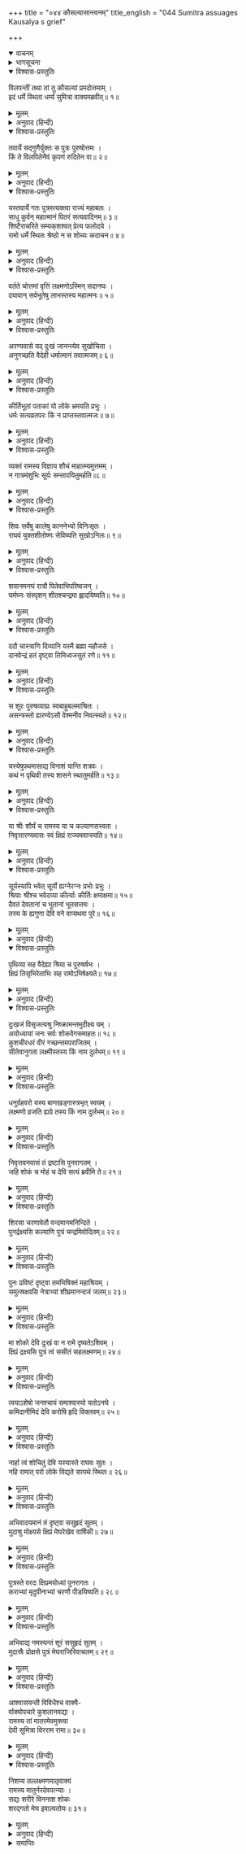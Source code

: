 +++
title = "०४४ कौसल्यासान्त्वनम्"
title_english = "044 Sumitra assuages Kausalya s grief"

+++
<details open><summary>वाचनम्</summary>
<div caption="श्रीराम-हरिसीताराममूर्ति-घनपाठिभ्यां वचनम्" class="audioEmbed" src="https://archive.org/download/Ramayana-recitation-Sriram-harisItArAmamUrti-Ghanapaati-v2/Kanda_2/Kanda_2_AYK-044-Kousalya_Santhvanam.mp3"></div>
</details>

<details><summary>भागसूचना</summary>

44. सुमित्राका कौसल्याको आश्वासन देना
</details>

<details open><summary>विश्वास-प्रस्तुतिः</summary>

विलपन्तीं तथा तां तु कौसल्यां प्रमदोत्तमाम् ।  
इदं धर्मे स्थिता धर्म्यं सुमित्रा वाक्यमब्रवीत्॥ १॥
</details>

<details><summary>मूलम्</summary>

विलपन्तीं तथा तां तु कौसल्यां प्रमदोत्तमाम् ।  
इदं धर्मे स्थिता धर्म्यं सुमित्रा वाक्यमब्रवीत्॥ १॥
</details>

<details><summary>अनुवाद (हिन्दी)</summary>

नारियोंमें श्रेष्ठ कौसल्याको इस प्रकार विलाप करती देख धर्मपरायणा सुमित्रा यह धर्मयुक्त बात बोली—॥ १॥
</details>

<details open><summary>विश्वास-प्रस्तुतिः</summary>

तवार्ये सद्‍गुणैर्युक्तः स पुत्रः पुरुषोत्तमः ।  
किं ते विलपितेनैवं कृपणं रुदितेन वा॥ २॥
</details>

<details><summary>मूलम्</summary>

तवार्ये सद्‍गुणैर्युक्तः स पुत्रः पुरुषोत्तमः ।  
किं ते विलपितेनैवं कृपणं रुदितेन वा॥ २॥
</details>

<details><summary>अनुवाद (हिन्दी)</summary>

‘आर्ये! तुम्हारे पुत्र श्रीराम उत्तम गुणोंसे युक्त और पुरुषोंमें श्रेष्ठ हैं । उनके लिये इस प्रकार विलाप करना और दीनतापूर्वक रोना व्यर्थ है, इस तरह रोने-धोनेसे क्या लाभ?॥ २॥
</details>

<details open><summary>विश्वास-प्रस्तुतिः</summary>

यस्तवार्ये गतः पुत्रस्त्यक्त्वा राज्यं महाबलः ।  
साधु कुर्वन् महात्मानं पितरं सत्यवादिनम्॥ ३॥  
शिष्टैराचरिते सम्यक‍्शश्वत् प्रेत्य फलोदये ।  
रामो धर्मे स्थितः श्रेष्ठो न स शोच्यः कदाचन॥ ४॥
</details>

<details><summary>मूलम्</summary>

यस्तवार्ये गतः पुत्रस्त्यक्त्वा राज्यं महाबलः ।  
साधु कुर्वन् महात्मानं पितरं सत्यवादिनम्॥ ३॥  
शिष्टैराचरिते सम्यक‍्शश्वत् प्रेत्य फलोदये ।  
रामो धर्मे स्थितः श्रेष्ठो न स शोच्यः कदाचन॥ ४॥
</details>

<details><summary>अनुवाद (हिन्दी)</summary>

‘बहिन! जो राज्य छोड़कर अपने महात्मा पिताको भलीभाँति सत्यवादी बनानेके लिये वनमें चले गये हैं, वे तुम्हारे महाबली श्रेष्ठ पुत्र श्रीराम उस उत्तम धर्ममें स्थित हैं, जिसका सत्पुरुषोंने सर्वदा और सम्यक् प्रकारसे पालन किया है तथा जो परलोकमें भी सुखमय फल प्रदान करनेवाला है । ऐसे धर्मात्माके लिये कदापि शोक नहीं करना चाहिये॥ ३-४॥
</details>

<details open><summary>विश्वास-प्रस्तुतिः</summary>

वर्तते चोत्तमां वृत्तिं लक्ष्मणोऽस्मिन् सदानघः ।  
दयावान् सर्वभूतेषु लाभस्तस्य महात्मनः॥ ५॥
</details>

<details><summary>मूलम्</summary>

वर्तते चोत्तमां वृत्तिं लक्ष्मणोऽस्मिन् सदानघः ।  
दयावान् सर्वभूतेषु लाभस्तस्य महात्मनः॥ ५॥
</details>

<details><summary>अनुवाद (हिन्दी)</summary>

‘निष्पाप लक्ष्मण समस्त प्राणियोंके प्रति दयालु हैं । वे सदा श्रीरामके प्रति उत्तम बर्ताव करते हैं, अतः उन महात्मा लक्ष्मणके लिये यह लाभकी ही बात है॥ ५॥
</details>

<details open><summary>विश्वास-प्रस्तुतिः</summary>

अरण्यवासे यद् दुःखं जानन्त्येव सुखोचिता ।  
अनुगच्छति वैदेही धर्मात्मानं तवात्मजम्॥ ६॥
</details>

<details><summary>मूलम्</summary>

अरण्यवासे यद् दुःखं जानन्त्येव सुखोचिता ।  
अनुगच्छति वैदेही धर्मात्मानं तवात्मजम्॥ ६॥
</details>

<details><summary>अनुवाद (हिन्दी)</summary>

‘विदेहनन्दिनी सीता भी जो सुख भोगनेके ही योग्य है, वनवासके दुःखोंको भलीभाँति सोच-समझकर ही तुम्हारे धर्मात्मा पुत्रका अनुसरण करती है॥ ६॥
</details>

<details open><summary>विश्वास-प्रस्तुतिः</summary>

कीर्तिभूतां पताकां यो लोके भ्रमयति प्रभुः ।  
धर्मः सत्यव्रतपरः किं न प्राप्तस्तवात्मजः॥ ७॥
</details>

<details><summary>मूलम्</summary>

कीर्तिभूतां पताकां यो लोके भ्रमयति प्रभुः ।  
धर्मः सत्यव्रतपरः किं न प्राप्तस्तवात्मजः॥ ७॥
</details>

<details><summary>अनुवाद (हिन्दी)</summary>

‘जो प्रभु संसारमें अपनी कीर्तिमयी पताका फहरा रहे हैं और सदा सत्यव्रतके पालनमें तत्पर रहते हैं, उन धर्मस्वरूप तुम्हारे पुत्र श्रीरामको कौन-सा श्रेय प्राप्त नहीं हुआ है॥ ७॥
</details>

<details open><summary>विश्वास-प्रस्तुतिः</summary>

व्यक्तं रामस्य विज्ञाय शौचं माहात्म्यमुत्तमम् ।  
न गात्रमंशुभिः सूर्यः सन्तापयितुमर्हति॥८॥
</details>

<details><summary>मूलम्</summary>

व्यक्तं रामस्य विज्ञाय शौचं माहात्म्यमुत्तमम् ।  
न गात्रमंशुभिः सूर्यः सन्तापयितुमर्हति॥८॥
</details>

<details><summary>अनुवाद (हिन्दी)</summary>

‘श्रीरामकी पवित्रता और उत्तम माहात्म्यको जानकर निश्चय ही सूर्य अपनी किरणोंद्वारा उनके शरीरको संतप्त नहीं कर सकते॥ ८॥
</details>

<details open><summary>विश्वास-प्रस्तुतिः</summary>

शिवः सर्वेषु कालेषु काननेभ्यो विनिःसृतः ।  
राघवं युक्तशीतोष्णः सेविष्यति सुखोऽनिलः॥ ९॥
</details>

<details><summary>मूलम्</summary>

शिवः सर्वेषु कालेषु काननेभ्यो विनिःसृतः ।  
राघवं युक्तशीतोष्णः सेविष्यति सुखोऽनिलः॥ ९॥
</details>

<details><summary>अनुवाद (हिन्दी)</summary>

‘सभी समयोंमें वनोंसे निकली हुई उचित सरदी और गरमीसे युक्त सुखद एवं मङ्गलमय वायु श्रीरघुनाथजीकी सेवा करेगी॥ ९॥
</details>

<details open><summary>विश्वास-प्रस्तुतिः</summary>

शयानमनघं रात्रौ पितेवाभिपरिष्वजन् ।  
घर्मघ्नः संस्पृशन् शीतश्चन्द्रमा ह्लादयिष्यति॥ १०॥
</details>

<details><summary>मूलम्</summary>

शयानमनघं रात्रौ पितेवाभिपरिष्वजन् ।  
घर्मघ्नः संस्पृशन् शीतश्चन्द्रमा ह्लादयिष्यति॥ १०॥
</details>

<details><summary>अनुवाद (हिन्दी)</summary>

‘रात्रिकालमें धूपका कष्ट दूर करनेवाले शीतल चन्द्रमा सोते हुए निष्पाप श्रीरामका अपने किरणरूपी करोंसे आलिङ्गन और स्पर्श करके उन्हें आह्लाद प्रदान करेंगे॥ १०॥
</details>

<details open><summary>विश्वास-प्रस्तुतिः</summary>

ददौ चास्त्राणि दिव्यानि यस्मै ब्रह्मा महौजसे ।  
दानवेन्द्रं हतं दृष्ट्वा तिमिध्वजसुतं रणे॥ ११॥
</details>

<details><summary>मूलम्</summary>

ददौ चास्त्राणि दिव्यानि यस्मै ब्रह्मा महौजसे ।  
दानवेन्द्रं हतं दृष्ट्वा तिमिध्वजसुतं रणे॥ ११॥
</details>

<details><summary>अनुवाद (हिन्दी)</summary>

‘श्रीरामके द्वारा रणभूमिमें तिमिध्वज (शम्बर)-के पुत्र दानवराज सुबाहुको मारा गया देख विश्वामित्रजीने उन महातेजस्वी वीरको बहुत-से दिव्यास्त्र प्रदान किये थे॥ ११॥
</details>

<details open><summary>विश्वास-प्रस्तुतिः</summary>

स शूरः पुरुषव्याघ्रः स्वबाहुबलमाश्रितः ।  
असन्त्रस्तो ह्यरण्येऽसौ वेश्मनीव निवत्स्यते॥ १२॥
</details>

<details><summary>मूलम्</summary>

स शूरः पुरुषव्याघ्रः स्वबाहुबलमाश्रितः ।  
असन्त्रस्तो ह्यरण्येऽसौ वेश्मनीव निवत्स्यते॥ १२॥
</details>

<details><summary>अनुवाद (हिन्दी)</summary>

‘वे पुरुषसिंह श्रीराम बड़े शूरवीर हैं । वे अपने ही बाहुबलका आश्रय लेकर जैसे महलमें रहते थे, उसी तरह वनमें भी निडर होकर रहेंगे॥ १२॥
</details>

<details open><summary>विश्वास-प्रस्तुतिः</summary>

यस्येषुपथमासाद्य विनाशं यान्ति शत्रवः ।  
कथं न पृथिवी तस्य शासने स्थातुमर्हति॥ १३॥
</details>

<details><summary>मूलम्</summary>

यस्येषुपथमासाद्य विनाशं यान्ति शत्रवः ।  
कथं न पृथिवी तस्य शासने स्थातुमर्हति॥ १३॥
</details>

<details><summary>अनुवाद (हिन्दी)</summary>

‘जिनके बाणोंका लक्ष्य बनकर सभी शत्रु विनाशको प्राप्त होते हैं, उनके शासनमें यह पृथ्वी और यहाँके प्राणी कैसे नहीं रहेंगे?॥ १३॥
</details>

<details open><summary>विश्वास-प्रस्तुतिः</summary>

या श्रीः शौर्यं च रामस्य या च कल्याणसत्त्वता ।  
निवृत्तारण्यवासः स्वं क्षिप्रं राज्यमवाप्स्यति॥ १४॥
</details>

<details><summary>मूलम्</summary>

या श्रीः शौर्यं च रामस्य या च कल्याणसत्त्वता ।  
निवृत्तारण्यवासः स्वं क्षिप्रं राज्यमवाप्स्यति॥ १४॥
</details>

<details><summary>अनुवाद (हिन्दी)</summary>

‘श्रीरामकी जैसी शारीरिक शोभा है, जैसा पराक्रम है और जैसी कल्याणकारिणी शक्ति है, उससे जान पड़ता है कि वे वनवाससे लौटकर शीघ्र ही अपना राज्य प्राप्त कर लेंगे॥ १४॥
</details>

<details open><summary>विश्वास-प्रस्तुतिः</summary>

सूर्यस्यापि भवेत् सूर्यो ह्यग्नेरग्नः प्रभोः प्रभुः ।  
श्रियाः श्रीश्च भवेदग्र्या कीर्त्याः कीर्तिः क्षमाक्षमा॥ १५॥  
दैवतं देवतानां च भूतानां भूतसत्तमः ।  
तस्य के ह्यगुणा देवि वने वाप्यथवा पुरे॥ १६॥
</details>

<details><summary>मूलम्</summary>

सूर्यस्यापि भवेत् सूर्यो ह्यग्नेरग्नः प्रभोः प्रभुः ।  
श्रियाः श्रीश्च भवेदग्र्या कीर्त्याः कीर्तिः क्षमाक्षमा॥ १५॥  
दैवतं देवतानां च भूतानां भूतसत्तमः ।  
तस्य के ह्यगुणा देवि वने वाप्यथवा पुरे॥ १६॥
</details>

<details><summary>अनुवाद (हिन्दी)</summary>

‘देवि! श्रीराम सूर्यके भी सूर्य (प्रकाशक) और अग्निके भी अग्नि (दाहक) हैं । वे प्रभुके भी प्रभु, लक्ष्मीकी भी उत्तम लक्ष्मी और क्षमाकी भी क्षमा हैं । इतना ही नहीं—वे देवताओंके भी देवता तथा भूतोंके भी उत्तम भूत हैं । वे वनमें रहें या नगरमें, उनके लिये कौन-से चराचर प्राणी दोषावह हो सकते हैं॥ १५-१६॥
</details>

<details open><summary>विश्वास-प्रस्तुतिः</summary>

पृथिव्या सह वैदेह्या श्रिया च पुरुषर्षभः ।  
क्षिप्रं तिसृभिरेताभिः सह रामोऽभिषेक्ष्यते॥ १७॥
</details>

<details><summary>मूलम्</summary>

पृथिव्या सह वैदेह्या श्रिया च पुरुषर्षभः ।  
क्षिप्रं तिसृभिरेताभिः सह रामोऽभिषेक्ष्यते॥ १७॥
</details>

<details><summary>अनुवाद (हिन्दी)</summary>

‘पुरुषशिरोमणि श्रीराम शीघ्र ही पृथ्वी, सीता और लक्ष्मी—इन तीनोंके साथ राज्यपर अभिषिक्त होंगे॥ १७॥
</details>

<details open><summary>विश्वास-प्रस्तुतिः</summary>

दुःखजं विसृजत्यश्रु निष्क्रामन्तमुदीक्ष्य यम् ।  
अयोध्यायां जनः सर्वः शोकवेगसमाहतः॥ १८॥  
कुशचीरधरं वीरं गच्छन्तमपराजितम् ।  
सीतेवानुगता लक्ष्मीस्तस्य किं नाम दुर्लभम्॥ १९॥
</details>

<details><summary>मूलम्</summary>

दुःखजं विसृजत्यश्रु निष्क्रामन्तमुदीक्ष्य यम् ।  
अयोध्यायां जनः सर्वः शोकवेगसमाहतः॥ १८॥  
कुशचीरधरं वीरं गच्छन्तमपराजितम् ।  
सीतेवानुगता लक्ष्मीस्तस्य किं नाम दुर्लभम्॥ १९॥
</details>

<details><summary>अनुवाद (हिन्दी)</summary>

जिनको नगरसे निकलते देख अयोध्याका सारा जनसमुदाय शोकके वेगसे आहत हो नेत्रोंसे दुःखके आँसू बहा रहा है, कुश और चीर धारण करके वनको जाते हुए जिन अपराजित नित्यविजयी वीरके पीछे-पीछे सीताके रूपमें साक्षात् लक्ष्मी ही गयी है, उनके लिये क्या दुर्लभ है?॥ १८-१९॥
</details>

<details open><summary>विश्वास-प्रस्तुतिः</summary>

धनुर्ग्रहवरो यस्य बाणखड्गास्त्रभृत् स्वयम् ।  
लक्ष्मणो व्रजति ह्यग्रे तस्य किं नाम दुर्लभम्॥ २०॥
</details>

<details><summary>मूलम्</summary>

धनुर्ग्रहवरो यस्य बाणखड्गास्त्रभृत् स्वयम् ।  
लक्ष्मणो व्रजति ह्यग्रे तस्य किं नाम दुर्लभम्॥ २०॥
</details>

<details><summary>अनुवाद (हिन्दी)</summary>

‘जिनके आगे धनुर्धारियोंमें श्रेष्ठ लक्ष्मण स्वयं बाण और खड्ग आदि अस्त्र लिये जा रहे हैं, उनके लिये जगत् में कौन-सी वस्तु दुर्लभ है?॥ २०॥
</details>

<details open><summary>विश्वास-प्रस्तुतिः</summary>

निवृत्तवनवासं तं द्रष्टासि पुनरागतम् ।  
जहि शोकं च मोहं च देवि सत्यं ब्रवीमि ते॥ २१॥
</details>

<details><summary>मूलम्</summary>

निवृत्तवनवासं तं द्रष्टासि पुनरागतम् ।  
जहि शोकं च मोहं च देवि सत्यं ब्रवीमि ते॥ २१॥
</details>

<details><summary>अनुवाद (हिन्दी)</summary>

‘देवि! मैं तुमसे सत्य कहती हूँ । तुम वनवासकी अवधि पूर्ण होनेपर यहाँ लौटे हुए श्रीरामको फिर देखोगी, इसलिये तुम शोक और मोह छोड़ दो॥ २१॥
</details>

<details open><summary>विश्वास-प्रस्तुतिः</summary>

शिरसा चरणावेतौ वन्दमानमनिन्दिते ।  
पुनर्द्रक्ष्यसि कल्याणि पुत्रं चन्द्रमिवोदितम्॥ २२॥
</details>

<details><summary>मूलम्</summary>

शिरसा चरणावेतौ वन्दमानमनिन्दिते ।  
पुनर्द्रक्ष्यसि कल्याणि पुत्रं चन्द्रमिवोदितम्॥ २२॥
</details>

<details><summary>अनुवाद (हिन्दी)</summary>

‘कल्याणि! अनिन्दिते! तुम नवोदित चन्द्रमाके समान अपने पुत्रको पुनः अपने चरणोंमें मस्तक रखकर प्रणाम करते देखोगी॥ २२॥
</details>

<details open><summary>विश्वास-प्रस्तुतिः</summary>

पुनः प्रविष्टं दृष्ट्वा तमभिषिक्तं महाश्रियम् ।  
समुत्स्रक्ष्यसि नेत्राभ्यां शीघ्रमानन्दजं जलम्॥ २३॥
</details>

<details><summary>मूलम्</summary>

पुनः प्रविष्टं दृष्ट्वा तमभिषिक्तं महाश्रियम् ।  
समुत्स्रक्ष्यसि नेत्राभ्यां शीघ्रमानन्दजं जलम्॥ २३॥
</details>

<details><summary>अनुवाद (हिन्दी)</summary>

‘राजभवनमें प्रविष्ट होकर पुनः राजपदपर अभिषिक्त हुए अपने पुत्रको बड़ी भारी राजलक्ष्मीसे सम्पन्न देखकर तुम शीघ्र ही अपने नेत्रोंसे आनन्दके आँसू बहाओगी॥ २३॥
</details>

<details open><summary>विश्वास-प्रस्तुतिः</summary>

मा शोको देवि दुःखं वा न रामे दृष्यतेऽशिवम् ।  
क्षिप्रं द्रक्ष्यसि पुत्रं त्वं ससीतं सहलक्ष्मणम्॥ २४॥
</details>

<details><summary>मूलम्</summary>

मा शोको देवि दुःखं वा न रामे दृष्यतेऽशिवम् ।  
क्षिप्रं द्रक्ष्यसि पुत्रं त्वं ससीतं सहलक्ष्मणम्॥ २४॥
</details>

<details><summary>अनुवाद (हिन्दी)</summary>

‘देवि! श्रीरामके लिये तुम्हारे मनमें शोक और दुःख नहीं होना चाहिये; क्योंकि उनमें कोई अशुभ बात नहीं दिखायी देती । तुम सीता और लक्ष्मणके साथ अपने पुत्र श्रीरामको शीघ्र ही यहाँ उपस्थित देखोगी॥ २४॥
</details>

<details open><summary>विश्वास-प्रस्तुतिः</summary>

त्वयाऽशेषो जनश्चायं समाश्वास्यो यतोऽनघे ।  
कमिदानीमिदं देवि करोषि हृदि विक्लवम्॥ २५॥
</details>

<details><summary>मूलम्</summary>

त्वयाऽशेषो जनश्चायं समाश्वास्यो यतोऽनघे ।  
कमिदानीमिदं देवि करोषि हृदि विक्लवम्॥ २५॥
</details>

<details><summary>अनुवाद (हिन्दी)</summary>

‘पापरहित देवि! तुम्हें तो इन सब लोगोंको धैर्य बँधाना चाहिये, फिर स्वयं ही इस समय अपने हृदयमें इतना दुःख क्यों करती हो?॥ २५॥
</details>

<details open><summary>विश्वास-प्रस्तुतिः</summary>

नार्हा त्वं शोचितुं देवि यस्यास्ते राघवः सुतः ।  
नहि रामात् परो लोके विद्यते सत्पथे स्थितः॥ २६॥
</details>

<details><summary>मूलम्</summary>

नार्हा त्वं शोचितुं देवि यस्यास्ते राघवः सुतः ।  
नहि रामात् परो लोके विद्यते सत्पथे स्थितः॥ २६॥
</details>

<details><summary>अनुवाद (हिन्दी)</summary>

‘देवि! तुम्हें शोक नहीं करना चाहिये; क्योंकि तुम्हें रघुकुलनन्दन राम-जैसा बेटा मिला है । श्रीरामसे बढ़कर सन्मार्गमें स्थिर रहनेवाला मनुष्य संसारमें दूसरा कोई नहीं है॥ २६॥
</details>

<details open><summary>विश्वास-प्रस्तुतिः</summary>

अभिवादयमानं तं दृष्ट्वा ससुहृदं सुतम् ।  
मुदाश्रु मोक्ष्यसे क्षिप्रं मेघरेखेव वार्षिकी॥ २७॥
</details>

<details><summary>मूलम्</summary>

अभिवादयमानं तं दृष्ट्वा ससुहृदं सुतम् ।  
मुदाश्रु मोक्ष्यसे क्षिप्रं मेघरेखेव वार्षिकी॥ २७॥
</details>

<details><summary>अनुवाद (हिन्दी)</summary>

‘जैसे वर्षाकालके मेघोंकी घटा जलकी वृष्टि करती है, उसी प्रकार तुम सुहृदोंसहित अपने पुत्र श्रीरामको अपने चरणोंमें प्रणाम करते देख शीघ्र ही आनन्दपूर्वक आँसुओंकी वर्षा करोगी॥ २७॥
</details>

<details open><summary>विश्वास-प्रस्तुतिः</summary>

पुत्रस्ते वरदः क्षिप्रमयोध्यां पुनरागतः ।  
कराभ्यां मृदुपीनाभ्यां चरणौ पीडयिष्यति॥ २८॥
</details>

<details><summary>मूलम्</summary>

पुत्रस्ते वरदः क्षिप्रमयोध्यां पुनरागतः ।  
कराभ्यां मृदुपीनाभ्यां चरणौ पीडयिष्यति॥ २८॥
</details>

<details><summary>अनुवाद (हिन्दी)</summary>

‘तुम्हारे वरदायक पुत्र पुनः शीघ्र ही अयोध्यामें आकर अपने मोटे-मोटे कोमल हाथोंद्वारा तुम्हारे दोनों पैरोंको दबायँगे॥ २८॥
</details>

<details open><summary>विश्वास-प्रस्तुतिः</summary>

अभिवाद्य नमस्यन्तं शूरं ससुहृदं सुतम् ।  
मुदास्रैः प्रोक्षसे पुत्रं मेघराजिरिवाचलम्॥ २९॥
</details>

<details><summary>मूलम्</summary>

अभिवाद्य नमस्यन्तं शूरं ससुहृदं सुतम् ।  
मुदास्रैः प्रोक्षसे पुत्रं मेघराजिरिवाचलम्॥ २९॥
</details>

<details><summary>अनुवाद (हिन्दी)</summary>

‘जैसे मेघमाला पर्वतको नहलाती है, उसी प्रकार तुम अभिवादन करके नमस्कार करते हुए सुहृदोंसहित अपने शूरवीर पुत्रका आनन्दके आँसुओंसे अभिषेक करोगी’॥ २९॥
</details>

<details open><summary>विश्वास-प्रस्तुतिः</summary>

आश्वासयन्ती विविधैश्च वाक्यै-  
र्वाक्योपचारे कुशलानवद्या ।  
रामस्य तां मातरमेवमुक्त्वा  
देवी सुमित्रा विरराम रामा॥ ३०॥
</details>

<details><summary>मूलम्</summary>

आश्वासयन्ती विविधैश्च वाक्यै-  
र्वाक्योपचारे कुशलानवद्या ।  
रामस्य तां मातरमेवमुक्त्वा  
देवी सुमित्रा विरराम रामा॥ ३०॥
</details>

<details><summary>अनुवाद (हिन्दी)</summary>

बातचीत करनेमें कुशल, दोषरहित तथा रमणीय रूपवाली देवी सुमित्रा इस प्रकार तरह-तरहकी बातोंसे श्रीराममाता कौसल्याको आश्वासन देती हुई उपर्युक्त बातें कहकर चुप हो गयीं॥ ३०॥
</details>

<details open><summary>विश्वास-प्रस्तुतिः</summary>

निशम्य तल्लक्ष्मणमातृवाक्यं  
रामस्य मातुर्नरदेवपत्न्याः ।  
सद्यः शरीरे विननाश शोकः  
शरद्‍गतो मेघ इवाल्पतोयः॥ ३१॥
</details>

<details><summary>मूलम्</summary>

निशम्य तल्लक्ष्मणमातृवाक्यं  
रामस्य मातुर्नरदेवपत्न्याः ।  
सद्यः शरीरे विननाश शोकः  
शरद्‍गतो मेघ इवाल्पतोयः॥ ३१॥
</details>

<details><summary>अनुवाद (हिन्दी)</summary>

लक्ष्मणकी माताका वह वचन सुनकर महाराज दशरथकी पत्नी तथा श्रीरामकी माता कौसल्याका सारा शोक उनके शरीर (मन) में ही तत्काल विलीन हो गया । ठीक उसी तरह, जैसे शरद् ऋतुका थोड़े जलवाला बादल शीघ्र ही छिन्न-भिन्न हो जाता है॥ ३१॥
</details>

<details><summary>समाप्तिः</summary>

इत्यार्षे श्रीमद्रामायणे वाल्मीकीये आदिकाव्येऽयोध्याकाण्डे चतुश्चत्वारिंशः सर्गः॥ ४४॥  
इस प्रकार श्रीवाल्मीकिनिर्मित आर्षरामायण आदिकाव्यके अयोध्याकाण्डमें चौवालीसवाँ सर्ग पूरा हुआ॥ ४४॥
</details>

